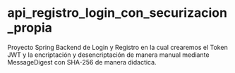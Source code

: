 # api_registro_login_con_securizacion_propia
Proyecto Spring Backend de Login y Registro en la cual crearemos el Token JWT y la encriptación y desencriptación de manera manual mediante MessageDigest con SHA-256 de manera didactica.
